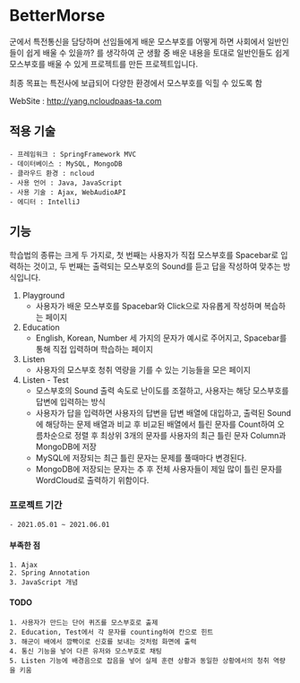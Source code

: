 # BetterMorse

군에서 특전통신을 담당하며 선임들에게 배운 모스부호를 어떻게 하면 
사회에서 일반인들이 쉽게 배울 수 있을까?
를 생각하여  군 생활 중 배운 내용을 토대로
일반인들도 쉽게 모스부호를 배울 수 있게 프로젝트를 만든 프로젝트입니다.

최종 목표는 특전사에 보급되어 다양한 환경에서 모스부호를 익힐 수 있도록 함

WebSite : http://yang.ncloudpaas-ta.com

## 적용 기술
	- 프레임워크 : SpringFramework MVC
	- 데이터베이스 : MySQL, MongoDB
	- 클라우드 환경 : ncloud
	- 사용 언어 : Java, JavaScript
	- 사용 기술 : Ajax, WebAudioAPI
	- 에디터 : IntelliJ

## 기능

학습법의 종류는 크게 두 가지로, 첫 번째는 사용자가 직접 모스부호를 Spacebar로 입력하는 것이고, 두 번째는 출력되는 모스부호의 Sound를 듣고 답을 작성하여 맞추는 방식입니다.

1. Playground
	- 사용자가 배운 모스부호를 Spacebar와 Click으로 자유롭게 작성하며 복습하는 페이지 
2. Education
	- English, Korean, Number 세 가지의 문자가 예시로 주어지고, Spacebar를 통해 직접 입력하며 학습하는 페이지
3. Listen
	- 사용자의 모스부호 청취 역량을 기를 수 있는 기능들을 모은 페이지
4. Listen - Test
	- 모스부호의 Sound 출력 속도로 난이도를 조절하고, 사용자는 해당 모스부호를 답변에 입력하는 방식
	- 사용자가 답을 입력하면 사용자의 답변을 답변 배열에 대입하고, 출력된 Sound에 해당하는 문제 배열과 비교 후 비교된 배열에서 틀린 문자를 Count하여 오름차순으로 정렬 후 최상위 3개의 문자를 사용자의 최근 틀린 문자 Column과 MongoDB에 저장
	- MySQL에 저장되는 최근 틀린 문자는 문제를 풀때마다 변경된다.
	- MongoDB에 저장되는 문자는 추 후 전체 사용자들이 제일 많이 틀린 문자를 WordCloud로 출력하기 위함이다.

### 프로젝트 기간 
	- 2021.05.01 ~ 2021.06.01

#### 부족한 점
	1. Ajax
	2. Spring Annotation
	3. JavaScript 개념

#### TODO
	1. 사용자가 만드는 단어 퀴즈를 모스부호로 출제
	2. Education, Test에서 각 문자를 counting하여 칸으로 힌트
	3. 해군이 배에서 깜빡이로 신호를 보내는 것처럼 화면에 출력
	4. 통신 기능을 넣어 다른 유저와 모스부호로 채팅
	5. Listen 기능에 배경음으로 잡음을 넣어 실제 훈련 상황과 동일한 상황에서의 청취 역량을 키움

